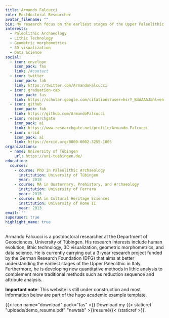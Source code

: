 ```yaml
---
title: Armando Falcucci
role: Postdoctoral Researcher
avatar_filename: ""
bio: My research focus on the earliest stages of the Upper Paleolithic. I am currently analyzing several Aurignacian sites in Italy to better frame the chrono-cultural development of this technocomplex and investigate the role of climate change in the evolution of stone tool technologies.
interests:
  - Paleolithic Archaeology
  - Lithic Technology
  - Geometric morphometrics
  - 3D visualization
  - Data Science
social:
  - icon: envelope
    icon_pack: fas
    link: /#contact
  - icon: twitter
    icon_pack: fab
    link: https://twitter.com/ArmandoFalcucci
  - icon: graduation-cap
    icon_pack: fas
    link: https://scholar.google.com/citations?user=hsrY_B4AAAAJ&hl=en
  - icon: github
    icon_pack: fab
    link: https://github.com/ArmandoFalcucci
  - icon: researchgate
    icon_pack: ai
    link: https://www.researchgate.net/profile/Armando-Falcucci
  - icon: orcid
    icon_pack: ai
    link: https://orcid.org/0000-0002-3255-1005
organizations:
  - name: University of Tübingen
    url: https://uni-tuebingen.de/
education:
  courses:
    - course: PhD in Paleolithic Archaeology
      institution: University of Tübingen
      year: 2018
    - course: MA in Quaternary, Prehistory, and Archaeology
      institution: University of Ferrara
      year: 2015
    - course: BA in Cultural Heritage Sciences
      institution: University of Rome II
      year: 2013
email: ""
superuser: true
highlight_name: true
---
```


Armando Falcucci is a postdoctoral researcher at the Department of Geosciences, University of Tübingen. His research interests include human evolution, lithic technology, 3D visualization, geometric morphometrics, and data science. He is currently carrying out a 3-year research project funded by the German Research Foundation (DFG) that aims at better understanding the earliest stages of the Upper Paleolithic in Italy. Furthermore, he is developing new quantitative methods in lithic analysis to complement more traditional methods such as reduction sequence and attribute analysis.

**Important note**: This website is still under construction and most information below are part of the hugo academic example template.


{{< icon name="download" pack="fas" >}} Download my {{< staticref "uploads/demo_resume.pdf" "newtab" >}}resumé{{< /staticref >}}.

